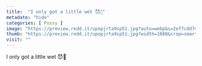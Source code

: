 ```yaml
---
title:  "I only got a little wet 😈🤤"
metadate: "hide"
categories: [ Pussy ]
image: "https://preview.redd.it/upopjrta9sp51.jpg?auto=webp&s=2ef7cdd7dc0072a9f4382bcd3a444b0b90dd3765"
thumb: "https://preview.redd.it/upopjrta9sp51.jpg?width=1080&crop=smart&auto=webp&s=2193401ed9c574e9f26c5793051ba5b274ab253f"
visit: ""
---
```

I only got a little wet 😈🤤
